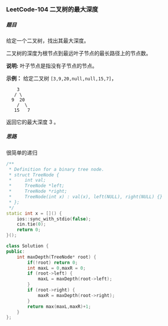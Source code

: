 ### LeetCode-104	二叉树的最大深度 

##### 题目

给定一个二叉树，找出其最大深度。

二叉树的深度为根节点到最远叶子节点的最长路径上的节点数。

**说明:** 叶子节点是指没有子节点的节点。

**示例：**
给定二叉树 `[3,9,20,null,null,15,7]`，

```
    3
   / \
  9  20
    /  \
   15   7
```

返回它的最大深度 3 。

##### 思路

很简单的递归

```c++
/**
 * Definition for a binary tree node.
 * struct TreeNode {
 *     int val;
 *     TreeNode *left;
 *     TreeNode *right;
 *     TreeNode(int x) : val(x), left(NULL), right(NULL) {}
 * };
 */
static int x = []() {
    ios::sync_with_stdio(false);
    cin.tie(0);
    return 0;
}();

class Solution {
public:
    int maxDepth(TreeNode* root) {
        if(!root) return 0;
        int maxL = 0,maxR = 0;
        if (root->left) {
            maxL = maxDepth(root->left);
        }
        if (root->right) {
            maxR = maxDepth(root->right);
        }
        return max(maxL,maxR)+1;
    }
};
```

